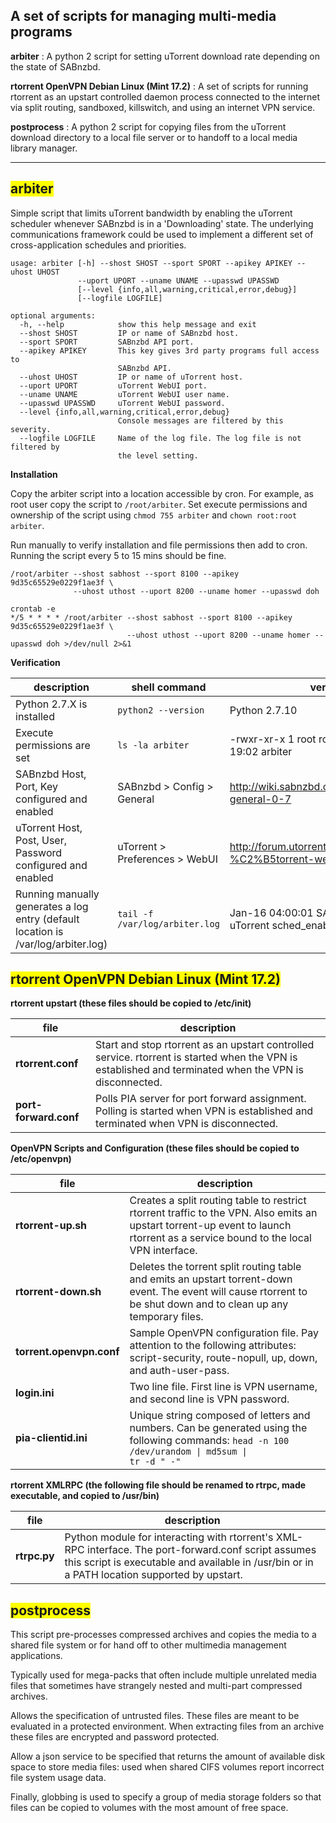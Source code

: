 ## A set of scripts for managing multi-media programs

**arbiter** : A python 2 script for setting uTorrent download rate depending on the state of SABnzbd.

**rtorrent OpenVPN Debian Linux (Mint 17.2)** : A set of scripts for running rtorrent as an upstart controlled daemon process connected to the internet via split routing, sandboxed, killswitch, and using an internet VPN service.

**postprocess** : A python 2 script for copying files from the uTorrent download directory to a local file server or to handoff to a local media library manager.

- - - - -
## <span style="background-color:yellow; ">arbiter</span>

Simple script that limits uTorrent bandwidth by enabling the uTorrent scheduler whenever SABnzbd is in a 'Downloading' state. The underlying communications framework could be used to implement a different set of cross-application schedules and priorities.

    usage: arbiter [-h] --shost SHOST --sport SPORT --apikey APIKEY --uhost UHOST
                   --uport UPORT --uname UNAME --upasswd UPASSWD
                   [--level {info,all,warning,critical,error,debug}]
                   [--logfile LOGFILE]

    optional arguments:
      -h, --help            show this help message and exit
      --shost SHOST         IP or name of SABnzbd host.
      --sport SPORT         SABnzbd API port.
      --apikey APIKEY       This key gives 3rd party programs full access to
                            SABnzbd API.
      --uhost UHOST         IP or name of uTorrent host.
      --uport UPORT         uTorrent WebUI port.
      --uname UNAME         uTorrent WebUI user name.
      --upasswd UPASSWD     uTorrent WebUI password.
      --level {info,all,warning,critical,error,debug}
                            Console messages are filtered by this severity.
      --logfile LOGFILE     Name of the log file. The log file is not filtered by
                            the level setting.

**Installation**

Copy the arbiter script into a location accessible by cron. For example, as root user copy the script to `/root/arbiter`. Set execute permissions and ownership of the script using `chmod 755 arbiter` and `chown root:root arbiter`.

Run manually to verify installation and file permissions then add to cron. Running the script every 5 to 15 mins should be fine.
```
/root/arbiter --shost sabhost --sport 8100 --apikey 9d35c65529e0229f1ae3f \
              --uhost uthost --uport 8200 --uname homer --upasswd doh
```

```
crontab -e
*/5 * * * * /root/arbiter --shost sabhost --sport 8100 --apikey 9d35c65529e0229f1ae3f \
                          --uhost uthost --uport 8200 --uname homer --upasswd doh >/dev/null 2>&1
```

**Verification**

| description | shell command | verify |
|-------------|---------------|--------|
| Python 2.7.X is installed | `python2 --version` | Python 2.7.10 |
| Execute permissions are set | `ls -la arbiter` | -rwxr-xr-x 1 root root 8221 Jan 04 19:02 arbiter |
| SABnzbd Host, Port, Key configured and enabled | SABnzbd > Config > General | http://wiki.sabnzbd.org/configure-general-0-7 |
| uTorrent Host, Post, User, Password configured and enabled | uTorrent > Preferences > WebUI | http://forum.utorrent.com/topic/49588-%C2%B5torrent-webui/ |
| Running manually generates a log entry (default location is /var/log/arbiter.log) | `tail -f /var/log/arbiter.log` | Jan-16 04:00:01 SABnzbd is IDLE uTorrent sched_enable set to 0 |

## <span style="background-color:yellow; ">rtorrent OpenVPN Debian Linux (Mint 17.2)</span>

**rtorrent upstart (these files should be copied to /etc/init)**

| file | description |
|------|-------------|
| **rtorrent.conf** | Start and stop rtorrent as an upstart controlled service. rtorrent is started when the VPN is established and terminated when the VPN is disconnected.|
| **port-forward.conf** | Polls PIA server for port forward assignment. Polling is started when VPN is established and terminated when VPN is disconnected. |

**OpenVPN Scripts and Configuration (these files should be copied to /etc/openvpn)**

| file | description |
|------|-------------|
|**rtorrent-up.sh** | Creates a split routing table to restrict rtorrent traffic to the VPN. Also emits an upstart torrent-up event to launch rtorrent as a service bound to the local VPN interface. |
| **rtorrent-down.sh** | Deletes the torrent split routing table and emits an upstart torrent-down event. The event will cause rtorrent to be shut down and to clean up any temporary files. |
| **torrent.openvpn.conf** | Sample OpenVPN configuration file. Pay attention to the following attributes: script-security, route-nopull, up, down, and auth-user-pass. |
| **login.ini** | Two line file. First line is VPN username, and second line is VPN password. |
| **pia-clientid.ini** | Unique string composed of letters and numbers. Can be generated using the following commands: <code>head -n 100 /dev/urandom &#124; md5sum &#124; tr -d " -"</code> |

**rtorrent XMLRPC (the following file should be renamed to rtrpc, made executable, and copied to /usr/bin)**

| file | description |
|------|-------------|
| **rtrpc.py** | Python module for interacting with rtorrent's XML-RPC interface. The port-forward.conf script assumes this script is executable and available in /usr/bin or in a PATH location supported by upstart. |

## <span style="background-color:yellow; ">postprocess</span>

This script pre-processes compressed archives and copies the media to a shared file system or for hand off to other multimedia management applications.

Typically used for mega-packs that often include multiple unrelated media files that sometimes have strangely nested and multi-part compressed archives.

Allows the specification of untrusted files. These files are meant to be evaluated in a protected environment. When extracting files from an archive these files are encrypted and password protected.

Allow a json service to be specified that returns the amount of available disk space to store media files: used when shared CIFS volumes report incorrect file system usage data.

Finally, globbing is used to specify a group of media storage folders so that files can be copied to volumes with the most amount of free space.
